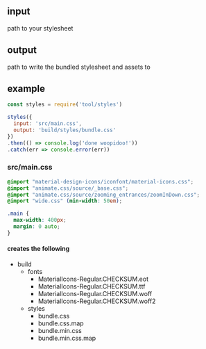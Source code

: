 

## input

path to your stylesheet

## output

path to write the bundled stylesheet and assets to

## example

```javascript
const styles = require('tool/styles')

styles({
  input: 'src/main.css',
  output: 'build/styles/bundle.css'
})
.then(() => console.log('done woopidoo!'))
.catch(err => console.error(err))
```

### src/main.css

```css
@import "material-design-icons/iconfont/material-icons.css";
@import "animate.css/source/_base.css";
@import "animate.css/source/zooming_entrances/zoomInDown.css";
@import "wide.css" (min-width: 50em);

.main {
  max-width: 400px;
  margin: 0 auto;
}
```

#### creates the following

- build
  - fonts
    - MaterialIcons-Regular.CHECKSUM.eot
    - MaterialIcons-Regular.CHECKSUM.ttf
    - MaterialIcons-Regular.CHECKSUM.woff
    - MaterialIcons-Regular.CHECKSUM.woff2
  - styles
    - bundle.css
    - bundle.css.map
    - bundle.min.css
    - bundle.min.css.map

